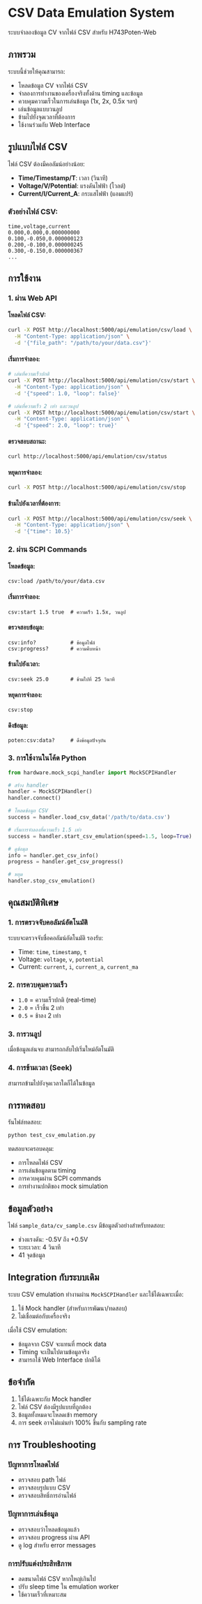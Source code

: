 # CSV Data Emulation System

ระบบจำลองข้อมูล CV จากไฟล์ CSV สำหรับ H743Poten-Web

## ภาพรวม

ระบบนี้ช่วยให้คุณสามารถ:
- โหลดข้อมูล CV จากไฟล์ CSV 
- จำลองการทำงานของเครื่องจริงทั้งด้าน timing และข้อมูล
- ควบคุมความเร็วในการเล่นข้อมูล (1x, 2x, 0.5x ฯลฯ)
- เล่นข้อมูลแบบวนลูป
- ข้ามไปยังจุดเวลาที่ต้องการ
- ใช้งานร่วมกับ Web Interface

## รูปแบบไฟล์ CSV

ไฟล์ CSV ต้องมีคอลัมน์อย่างน้อย:
- **Time/Timestamp/T**: เวลา (วินาที)
- **Voltage/V/Potential**: แรงดันไฟฟ้า (โวลต์) 
- **Current/I/Current_A**: กระแสไฟฟ้า (แอมแปร์)

### ตัวอย่างไฟล์ CSV:
```csv
time,voltage,current
0.000,0.000,0.000000000
0.100,-0.050,0.000000123
0.200,-0.100,0.000000245
0.300,-0.150,0.000000367
...
```

## การใช้งาน

### 1. ผ่าน Web API

#### โหลดไฟล์ CSV:
```bash
curl -X POST http://localhost:5000/api/emulation/csv/load \
  -H "Content-Type: application/json" \
  -d '{"file_path": "/path/to/your/data.csv"}'
```

#### เริ่มการจำลอง:
```bash
# เล่นที่ความเร็วปกติ
curl -X POST http://localhost:5000/api/emulation/csv/start \
  -H "Content-Type: application/json" \
  -d '{"speed": 1.0, "loop": false}'

# เล่นที่ความเร็ว 2 เท่า และวนลูป
curl -X POST http://localhost:5000/api/emulation/csv/start \
  -H "Content-Type: application/json" \
  -d '{"speed": 2.0, "loop": true}'
```

#### ตรวจสอบสถานะ:
```bash
curl http://localhost:5000/api/emulation/csv/status
```

#### หยุดการจำลอง:
```bash
curl -X POST http://localhost:5000/api/emulation/csv/stop
```

#### ข้ามไปยังเวลาที่ต้องการ:
```bash
curl -X POST http://localhost:5000/api/emulation/csv/seek \
  -H "Content-Type: application/json" \
  -d '{"time": 10.5}'
```

### 2. ผ่าน SCPI Commands

#### โหลดข้อมูล:
```
csv:load /path/to/your/data.csv
```

#### เริ่มการจำลอง:
```
csv:start 1.5 true  # ความเร็ว 1.5x, วนลูป
```

#### ตรวจสอบข้อมูล:
```
csv:info?           # ข้อมูลไฟล์
csv:progress?       # ความคืบหน้า
```

#### ข้ามไปยังเวลา:
```
csv:seek 25.0       # ข้ามไปที่ 25 วินาที
```

#### หยุดการจำลอง:
```
csv:stop
```

#### ดึงข้อมูล:
```
poten:csv:data?     # ดึงข้อมูลปัจจุบัน
```

### 3. การใช้งานในโค้ด Python

```python
from hardware.mock_scpi_handler import MockSCPIHandler

# สร้าง handler
handler = MockSCPIHandler()
handler.connect()

# โหลดข้อมูล CSV
success = handler.load_csv_data('/path/to/data.csv')

# เริ่มการจำลองที่ความเร็ว 1.5 เท่า
success = handler.start_csv_emulation(speed=1.5, loop=True)

# ดูข้อมุล
info = handler.get_csv_info()
progress = handler.get_csv_progress()

# หยุด
handler.stop_csv_emulation()
```

## คุณสมบัติพิเศษ

### 1. การตรวจจับคอลัมน์อัตโนมัติ
ระบบจะตรวจจับชื่อคอลัมน์อัตโนมัติ รองรับ:
- Time: `time`, `timestamp`, `t`
- Voltage: `voltage`, `v`, `potential`  
- Current: `current`, `i`, `current_a`, `current_ma`

### 2. การควบคุมความเร็ว
- `1.0` = ความเร็วปกติ (real-time)
- `2.0` = เร็วขึ้น 2 เท่า
- `0.5` = ช้าลง 2 เท่า

### 3. การวนลูป
เมื่อข้อมูลเล่นจบ สามารถกลับไปเริ่มใหม่อัตโนมัติ

### 4. การข้ามเวลา (Seek)
สามารถข้ามไปยังจุดเวลาใดก็ได้ในข้อมูล

## การทดสอบ

รันไฟล์ทดสอบ:
```bash
python test_csv_emulation.py
```

ทดสอบจะครอบคลุม:
- การโหลดไฟล์ CSV
- การเล่นข้อมูลตาม timing
- การควบคุมผ่าน SCPI commands
- การทำงานปกติของ mock simulation

## ข้อมูลตัวอย่าง

ไฟล์ `sample_data/cv_sample.csv` มีข้อมูลตัวอย่างสำหรับทดสอบ:
- ช่วงแรงดัน: -0.5V ถึง +0.5V
- ระยะเวลา: 4 วินาที
- 41 จุดข้อมูล

## Integration กับระบบเดิม

ระบบ CSV emulation ทำงานผ่าน `MockSCPIHandler` และใช้ได้เฉพาะเมื่อ:
1. ใช้ Mock handler (สำหรับการพัฒนา/ทดสอบ)
2. ไม่เชื่อมต่อกับเครื่องจริง

เมื่อใช้ CSV emulation:
- ข้อมูลจาก CSV จะแทนที่ mock data
- Timing จะเป็นไปตามข้อมูลจริง
- สามารถใช้ Web Interface ปกติได้

## ข้อจำกัด

1. ใช้ได้เฉพาะกับ Mock handler
2. ไฟล์ CSV ต้องมีรูปแบบที่ถูกต้อง
3. ข้อมูลทั้งหมดจะโหลดเข้า memory
4. การ seek อาจไม่แม่นยำ 100% ขึ้นกับ sampling rate

## การ Troubleshooting

### ปัญหาการโหลดไฟล์
- ตรวจสอบ path ไฟล์
- ตรวจสอบรูปแบบ CSV
- ตรวจสอบสิทธิ์การอ่านไฟล์

### ปัญหาการเล่นข้อมูล
- ตรวจสอบว่าโหลดข้อมูลแล้ว
- ตรวจสอบ progress ผ่าน API
- ดู log สำหรับ error messages

### การปรับแต่งประสิทธิภาพ
- ลดขนาดไฟล์ CSV หากใหญ่เกินไป
- ปรับ sleep time ใน emulation worker
- ใช้ความเร็วที่เหมาะสม
